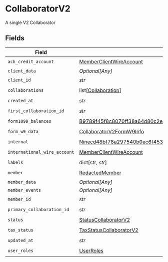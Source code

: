# CollaboratorV2

A single V2 Collaborator


## Fields

| Field                                                                                                                                                             | Type                                                                                                                                                              | Required                                                                                                                                                          | Description                                                                                                                                                       |
| ----------------------------------------------------------------------------------------------------------------------------------------------------------------- | ----------------------------------------------------------------------------------------------------------------------------------------------------------------- | ----------------------------------------------------------------------------------------------------------------------------------------------------------------- | ----------------------------------------------------------------------------------------------------------------------------------------------------------------- |
| `ach_credit_account`                                                                                                                                              | [MemberClientWireAccount](../../models/shared/memberclientwireaccount.md)                                                                                         | :heavy_check_mark:                                                                                                                                                | N/A                                                                                                                                                               |
| `client_data`                                                                                                                                                     | *Optional[Any]*                                                                                                                                                   | :heavy_minus_sign:                                                                                                                                                | N/A                                                                                                                                                               |
| `client_id`                                                                                                                                                       | *str*                                                                                                                                                             | :heavy_check_mark:                                                                                                                                                | N/A                                                                                                                                                               |
| `collaborations`                                                                                                                                                  | list[[Collaboration](../../models/shared/collaboration.md)]                                                                                                       | :heavy_check_mark:                                                                                                                                                | N/A                                                                                                                                                               |
| `created_at`                                                                                                                                                      | *str*                                                                                                                                                             | :heavy_check_mark:                                                                                                                                                | N/A                                                                                                                                                               |
| `first_collaboration_id`                                                                                                                                          | *str*                                                                                                                                                             | :heavy_check_mark:                                                                                                                                                | N/A                                                                                                                                                               |
| `form1099_balances`                                                                                                                                               | [B9789f45f8c8070ff38a64d80c2e4a8732ddaf329e46546474400d26f84c0f1c](../../models/shared/b9789f45f8c8070ff38a64d80c2e4a8732ddaf329e46546474400d26f84c0f1c.md)       | :heavy_check_mark:                                                                                                                                                | N/A                                                                                                                                                               |
| `form_w9_data`                                                                                                                                                    | [CollaboratorV2FormW9Info](../../models/shared/collaboratorv2formw9info.md)                                                                                       | :heavy_check_mark:                                                                                                                                                | N/A                                                                                                                                                               |
| `internal`                                                                                                                                                        | [Ninecd48bf78a297540b0ec6f45365beb8d6ce0ee88e6d244115ad226e6701011a3](../../models/shared/ninecd48bf78a297540b0ec6f45365beb8d6ce0ee88e6d244115ad226e6701011a3.md) | :heavy_check_mark:                                                                                                                                                | N/A                                                                                                                                                               |
| `international_wire_account`                                                                                                                                      | [MemberClientWireAccount](../../models/shared/memberclientwireaccount.md)                                                                                         | :heavy_check_mark:                                                                                                                                                | N/A                                                                                                                                                               |
| `labels`                                                                                                                                                          | dict[str, *str*]                                                                                                                                                  | :heavy_check_mark:                                                                                                                                                | N/A                                                                                                                                                               |
| `member`                                                                                                                                                          | [RedactedMember](../../models/shared/redactedmember.md)                                                                                                           | :heavy_check_mark:                                                                                                                                                | N/A                                                                                                                                                               |
| `member_data`                                                                                                                                                     | *Optional[Any]*                                                                                                                                                   | :heavy_minus_sign:                                                                                                                                                | N/A                                                                                                                                                               |
| `member_events`                                                                                                                                                   | *Optional[Any]*                                                                                                                                                   | :heavy_minus_sign:                                                                                                                                                | N/A                                                                                                                                                               |
| `member_id`                                                                                                                                                       | *str*                                                                                                                                                             | :heavy_check_mark:                                                                                                                                                | N/A                                                                                                                                                               |
| `primary_collaboration_id`                                                                                                                                        | *str*                                                                                                                                                             | :heavy_check_mark:                                                                                                                                                | N/A                                                                                                                                                               |
| `status`                                                                                                                                                          | [StatusCollaboratorV2](../../models/shared/statuscollaboratorv2.md)                                                                                               | :heavy_check_mark:                                                                                                                                                | N/A                                                                                                                                                               |
| `tax_status`                                                                                                                                                      | [TaxStatusCollaboratorV2](../../models/shared/taxstatuscollaboratorv2.md)                                                                                         | :heavy_check_mark:                                                                                                                                                | N/A                                                                                                                                                               |
| `updated_at`                                                                                                                                                      | *str*                                                                                                                                                             | :heavy_check_mark:                                                                                                                                                | N/A                                                                                                                                                               |
| `user_roles`                                                                                                                                                      | [UserRoles](../../models/shared/userroles.md)                                                                                                                     | :heavy_check_mark:                                                                                                                                                | N/A                                                                                                                                                               |